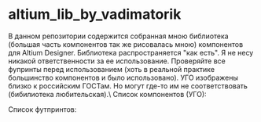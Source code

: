﻿# altium_lib_by_vadimatorik
В данном репозитории содержится собранная мною библиотека (большая часть компонентов так же рисовалась мною) компонентов для Altium Designer. Библиотека распространяется "как есть".
Я не несу никакой ответственности за ее использование. Проверяйте все фупринты перед использованием (хоть в реальной практике большинство компонентов и было использовано).
УГО изображены близко к российским ГОСТам. Но могут где-то им не соответствовать (бибилиотека  любительская).\\
Список компонентов (УГО):

Список футпринтов: